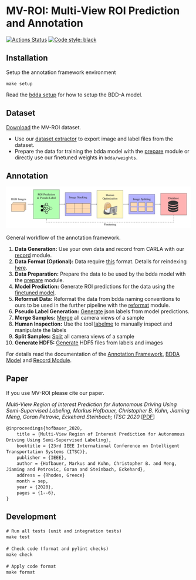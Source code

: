 # MV-ROI: Multi-View ROI Prediction and Annotation

[![Actions Status](https://github.com/hofbi/mv-roi/workflows/CI/badge.svg)](https://github.com/hofbi/mv-roi)
[![Code style: black](https://img.shields.io/badge/code%20style-black-000000.svg)](https://github.com/psf/black)

## Installation

Setup the annotation framework environment

```shell
make setup
```

Read the [bdda setup](bdda#setup-the-vnvironment) for how to setup the BDD-A model.

## Dataset

[Download](https://mediatum.ub.tum.de/1548761) the MV-ROI dataset.

* Use our [dataset extractor](annotation#extract-data) to export image and label files from the dataset.
* Prepare the data for training the bdda model with the [prepare](bdda#prepare) module or directly use our finetuned weights in `bdda/weights`.

## Annotation

![MV-ROI](doc/pipeline.jpg "MV-ROI Annotation Pipeline")

General workflow of the annotation framework.

1. **Data Generation:** Use your own data and record from CARLA with our [record](record) module.
1. **Data Format (Optional):** Data require [this](annotation#naming-convention) format. Details for reindexing [here](annotation#reindex).
1. **Data Preparation:** Prepare the data to be used by the bdda model with the [prepare](bdda#prepare) module.
1. **Model Prediction:** Generate ROI predictions for the data using the [finetuned model](bdda#prediction).
1. **Reformat Data:** Reformat the data from bdda naming conventions to ours to be used in the further pipeline with the [reformat](bdda#reformat) module.
1. **Pseudo Label Generation:** [Generate](annotation#generate-pseudo-label) json labels from model predictions.
1. **Merge Samples:** [Merge](annotation#merge) all camera views of a sample
1. **Human Inspection:** Use the tool [labelme](https://github.com/wkentaro/labelme) to manually inspect and manipulate the labels
1. **Split Samples:** [Split](annotation#split) all camera views of a sample
1. **Generate HDF5:** [Generate](annotation#hdf5) HDF5 files from labels and images

For details read the documentation of the [Annotation Framework](annotation), [BDDA Model](bdda) and [Record Module](record).

## Paper

If you use MV-ROI please cite our paper.

*Multi-View Region of Interest Prediction for Autonomous Driving Using Semi-Supervised Labeling, Markus Hofbauer, Christopher B. Kuhn, Jiaming Meng, Goran Petrovic, Eckehard Steinbach; ITSC 2020* [[PDF](https://www.researchgate.net/publication/342171521_Multi-View_Region_of_Interest_Prediction_for_Autonomous_Driving_Using_Semi-Supervised_Labeling)]

```
@inproceedings{hofbauer_2020,
    title = {Multi-View Region of Interest Prediction for Autonomous Driving Using Semi-Supervised Labeling},
    booktitle = {23rd IEEE International Conference on Intelligent Transportation Systems (ITSC)},
    publisher = {IEEE},
    author = {Hofbauer, Markus and Kuhn, Christopher B. and Meng, Jiaming and Petrovic, Goran and Steinbach, Eckehard},
    address = {Rhodes, Greece}
    month = sep,
    year = {2020},
    pages = {1--6},
}
```

## Development

```shell
# Run all tests (unit and integration tests)
make test

# Check code (format and pylint checks)
make check

# Apply code format
make format
```
